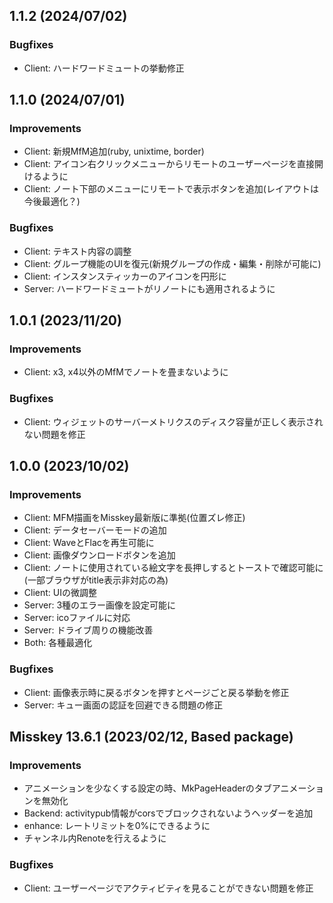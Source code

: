 <!--
## 13.x.x (unreleased)

### Improvements

### Bugfixes
-

You should also include the user name that made the change.
-->
## 1.1.2 (2024/07/02)

### Bugfixes
- Client: ハードワードミュートの挙動修正


## 1.1.0 (2024/07/01)

### Improvements
- Client: 新規MfM追加(ruby, unixtime, border)
- Client: アイコン右クリックメニューからリモートのユーザーページを直接開けるように
- Client: ノート下部のメニューにリモートで表示ボタンを追加(レイアウトは今後最適化？)

### Bugfixes
- Client: テキスト内容の調整
- Client: グループ機能のUIを復元(新規グループの作成・編集・削除が可能に)
- Client: インスタンスティッカーのアイコンを円形に
- Server: ハードワードミュートがリノートにも適用されるように


## 1.0.1 (2023/11/20)

### Improvements
- Client: x3, x4以外のMfMでノートを畳まないように

### Bugfixes
- Client: ウィジェットのサーバーメトリクスのディスク容量が正しく表示されない問題を修正


## 1.0.0 (2023/10/02)

### Improvements
- Client: MFM描画をMisskey最新版に準拠(位置ズレ修正)
- Client: データセーバーモードの追加
- Client: WaveとFlacを再生可能に
- Client: 画像ダウンロードボタンを追加
- Client: ノートに使用されている絵文字を長押しするとトーストで確認可能に(一部ブラウザがtitle表示非対応の為)
- Client: UIの微調整
- Server: 3種のエラー画像を設定可能に
- Server: icoファイルに対応
- Server: ドライブ周りの機能改善
- Both: 各種最適化

### Bugfixes
- Client: 画像表示時に戻るボタンを押すとページごと戻る挙動を修正
- Server: キュー画面の認証を回避できる問題の修正


## Misskey 13.6.1 (2023/02/12, Based package)

### Improvements
- アニメーションを少なくする設定の時、MkPageHeaderのタブアニメーションを無効化
- Backend: activitypub情報がcorsでブロックされないようヘッダーを追加
- enhance: レートリミットを0%にできるように
- チャンネル内Renoteを行えるように

### Bugfixes
- Client: ユーザーページでアクティビティを見ることができない問題を修正

